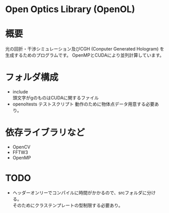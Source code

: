 # Open Optics Library (OpenOL)
# 概要
光の回折・干渉シミュレーション及びCGH (Conputer Generated Hologram) を生成するためのプログラムです。
OpenMPとCUDAにより並列計算しています。

# フォルダ構成
- include    
  頭文字がgのものはCUDAに関するファイル
- openoltests
  テストスクリプト
  動作のために物体点データ用意する必要あり。

# 依存ライブラリなど
- OpenCV
- FFTW3
- OpenMP

# TODO
- ヘッダーオンリーでコンパイルに時間がかかるので、srcフォルダに分ける。  
  そのためにクラステンプレートの型制限する必要あり。
